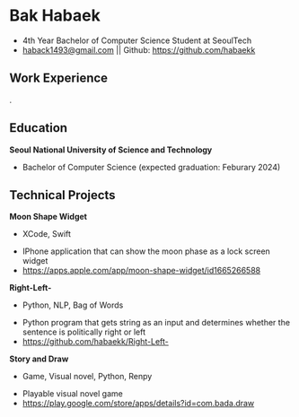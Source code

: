 # Bak Habaek

* 4th Year Bachelor of Computer Science Student at SeoulTech
* haback1493@gmail.com || Github: https://github.com/habaekk

## Work Experience
.

## Education
**Seoul National University of Science and Technology**
* Bachelor of Computer Science (expected graduation: Feburary 2024)

## Technical Projects
**Moon Shape Widget**
  - XCode, Swift
* IPhone application that can show the moon phase as a lock screen widget
* https://apps.apple.com/app/moon-shape-widget/id1665266588

**Right-Left-**
  - Python, NLP, Bag of Words
* Python program that gets string as an input and determines whether the sentence is politically right or left
* https://github.com/habaekk/Right-Left-

**Story and Draw**
  - Game, Visual novel, Python, Renpy
* Playable visual novel game
* https://play.google.com/store/apps/details?id=com.bada.draw
